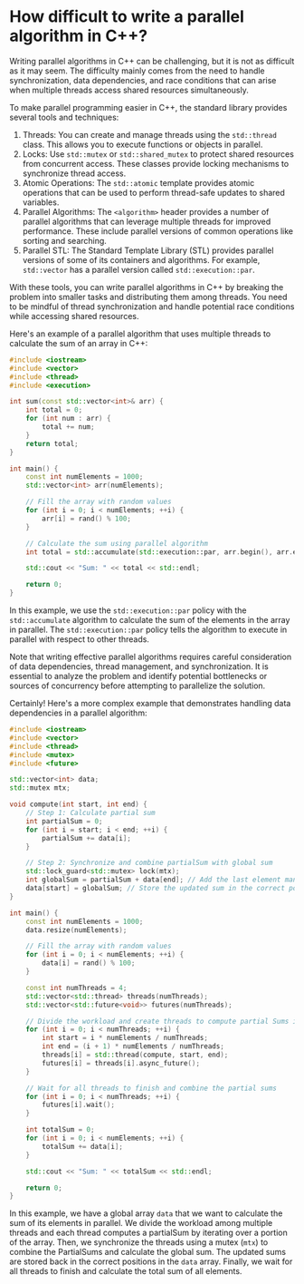 # How difficult to write a parallel algorithm in C++?

Writing parallel algorithms in C++ can be challenging, but it is not as difficult as it may seem. The difficulty mainly comes from the need to handle synchronization, data dependencies, and race conditions that can arise when multiple threads access shared resources simultaneously.

To make parallel programming easier in C++, the standard library provides several tools and techniques:

1. Threads: You can create and manage threads using the `std::thread` class. This allows you to execute functions or objects in parallel.
2. Locks: Use `std::mutex` or `std::shared_mutex` to protect shared resources from concurrent access. These classes provide locking mechanisms to synchronize thread access.
3. Atomic Operations: The `std::atomic` template provides atomic operations that can be used to perform thread-safe updates to shared variables.
4. Parallel Algorithms: The `<algorithm>` header provides a number of parallel algorithms that can leverage multiple threads for improved performance. These include parallel versions of common operations like sorting and searching.
5. Parallel STL: The Standard Template Library (STL) provides parallel versions of some of its containers and algorithms. For example, `std::vector` has a parallel version called `std::execution::par`.

With these tools, you can write parallel algorithms in C++ by breaking the problem into smaller tasks and distributing them among threads. You need to be mindful of thread synchronization and handle potential race conditions while accessing shared resources.

Here's an example of a parallel algorithm that uses multiple threads to calculate the sum of an array in C++:


```cpp
#include <iostream>
#include <vector>
#include <thread>
#include <execution>

int sum(const std::vector<int>& arr) {
    int total = 0;
    for (int num : arr) {
        total += num;
    }
    return total;
}

int main() {
    const int numElements = 1000;
    std::vector<int> arr(numElements);

    // Fill the array with random values
    for (int i = 0; i < numElements; ++i) {
        arr[i] = rand() % 100;
    }

    // Calculate the sum using parallel algorithm
    int total = std::accumulate(std::execution::par, arr.begin(), arr.end(), 0);

    std::cout << "Sum: " << total << std::endl;

    return 0;
}
```
In this example, we use the `std::execution::par` policy with the `std::accumulate` algorithm to calculate the sum of the elements in the array in parallel. The `std::execution::par` policy tells the algorithm to execute in parallel with respect to other threads.

Note that writing effective parallel algorithms requires careful consideration of data dependencies, thread management, and synchronization. It is essential to analyze the problem and identify potential bottlenecks or sources of concurrency before attempting to parallelize the solution.

Certainly! Here's a more complex example that demonstrates handling data dependencies in a parallel algorithm:


```cpp
#include <iostream>
#include <vector>
#include <thread>
#include <mutex>
#include <future>

std::vector<int> data;
std::mutex mtx;

void compute(int start, int end) {
    // Step 1: Calculate partial sum
    int partialSum = 0;
    for (int i = start; i < end; ++i) {
        partialSum += data[i];
    }

    // Step 2: Synchronize and combine partialSum with global sum
    std::lock_guard<std::mutex> lock(mtx);
    int globalSum = partialSum + data[end]; // Add the last element manually
    data[start] = globalSum; // Store the updated sum in the correct position
}

int main() {
    const int numElements = 1000;
    data.resize(numElements);

    // Fill the array with random values
    for (int i = 0; i < numElements; ++i) {
        data[i] = rand() % 100;
    }

    const int numThreads = 4;
    std::vector<std::thread> threads(numThreads);
    std::vector<std::future<void>> futures(numThreads);

    // Divide the workload and create threads to compute partial Sums in parallel
    for (int i = 0; i < numThreads; ++i) {
        int start = i * numElements / numThreads;
        int end = (i + 1) * numElements / numThreads;
        threads[i] = std::thread(compute, start, end);
        futures[i] = threads[i].async_future();
    }

    // Wait for all threads to finish and combine the partial sums
    for (int i = 0; i < numThreads; ++i) {
        futures[i].wait();
    }

    int totalSum = 0;
    for (int i = 0; i < numElements; ++i) {
        totalSum += data[i];
    }

    std::cout << "Sum: " << totalSum << std::endl;

    return 0;
}
```
In this example, we have a global array `data` that we want to calculate the sum of its elements in parallel. We divide the workload among multiple threads and each thread computes a partialSum by iterating over a portion of the array. Then, we synchronize the threads using a mutex (`mtx`) to combine the PartialSums and calculate the global sum. The updated sums are stored back in the correct positions in the `data` array. Finally, we wait for all threads to finish and calculate the total sum of all elements.

